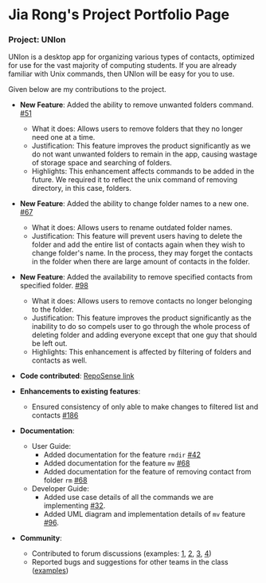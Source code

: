 # Jia Rong's Project Portfolio Page

### Project: UNIon

UNIon is a desktop app for organizing various types of contacts, optimized for use for the vast majority of computing students. If you are already familiar with Unix commands, then UNIon will be easy for you to use.

Given below are my contributions to the project.

* **New Feature**: Added the ability to remove unwanted folders command. [\#51](https://github.com/AY2122S1-CS2103-T16-1/tp/pull/51)
  * What it does: Allows users to remove folders that they no longer need one at a time.
  * Justification: This feature improves the product significantly as we do not want unwanted folders to remain in the app, causing wastage of storage space and searching of folders.
  * Highlights: This enhancement affects commands to be added in the future. We required it to reflect the unix command of removing directory, in this case, folders. 
  
* **New Feature**: Added the ability to change folder names to a new one. [\#67](https://github.com/AY2122S1-CS2103-T16-1/tp/pull/67)
  * What it does: Allows users to rename outdated folder names.
  * Justification: This feature will prevent users having to delete the folder and add the entire list of contacts again when they wish to change folder's name. In the process, they may forget the contacts in the folder when there are large amount of contacts in the folder.

* **New Feature**: Added the availability to remove specified contacts from specified folder. [\#98](https://github.com/AY2122S1-CS2103-T16-1/tp/pull/98)
  * What it does: Allows users to remove contacts no longer belonging to the folder.
  * Justification: This feature improves the product significantly as the inability to do so compels user to go through the whole process of deleting folder and adding everyone except that one guy that should be left out. 
  * Highlights: This enhancement is affected by filtering of folders and contacts as well.
  
* **Code contributed**: [RepoSense link](https://nus-cs2103-ay2122s1.github.io/tp-dashboard/?search=jiarong15)

* **Enhancements to existing features**:
  * Ensured consistency of only able to make changes to filtered list and contacts [\#186](https://github.com/AY2122S1-CS2103-T16-1/tp/pull/186)

* **Documentation**:
  * User Guide:
    * Added documentation for the feature `rmdir` [\#42](https://github.com/AY2122S1-CS2103-T16-1/tp/pull/42)
    * Added documentation for the feature `mv` [\#68](https://github.com/AY2122S1-CS2103-T16-1/tp/pull/68)
    * Added documentation for the feature of removing contact from folder `rm` [\#68](https://github.com/AY2122S1-CS2103-T16-1/tp/pull/110)
  * Developer Guide:
    * Added use case details of all the commands we are implementing [\#32](https://github.com/AY2122S1-CS2103-T16-1/tp/pull/32).
    * Added UML diagram and implementation details of `mv` feature [\#96](https://github.com/AY2122S1-CS2103-T16-1/tp/pull/96).

* **Community**:
  * Contributed to forum discussions (examples: [1](https://github.com/nus-cs2103-AY2122S1/forum/issues/8), [2](https://github.com/nus-cs2103-AY2122S1/forum/issues/47), [3](https://github.com/nus-cs2103-AY2122S1/forum/issues/122), [4](https://github.com/nus-cs2103-AY2122S1/forum/issues/173))
  * Reported bugs and suggestions for other teams in the class ([examples](https://github.com/jiarong15/ped/issues))

